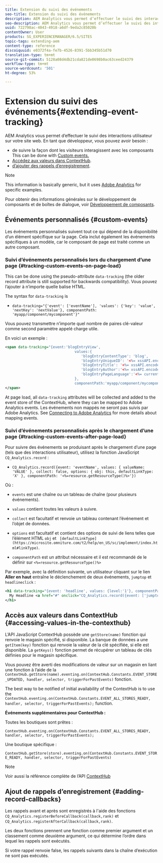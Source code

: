 ```yaml
---
title: Extension du suivi des événements
seo-title: Extension du suivi des événements
description: AEM Analytics vous permet d’effectuer le suivi des interactions utilisateur sur votre site web.
seo-description: AEM Analytics vous permet d’effectuer le suivi des interactions utilisateur sur votre site web.
uuid: 722798ac-4043-4918-a6df-9eda2c85020b
contentOwner: User
products: SG_EXPERIENCEMANAGER/6.5/SITES
topic-tags: extending-aem
content-type: reference
discoiquuid: e0372f4a-fe7b-4526-8391-5bb345b51d70
translation-type: tm+mt
source-git-commit: 5128a08d4db21cda821de0698b0ac63ceed24379
workflow-type: tm+mt
source-wordcount: '501'
ht-degree: 53%

---
```



# Extension du suivi des événements{#extending-event-tracking}

AEM Analytics vous permet d’effectuer le suivi des interactions utilisateur sur votre site web. En tant que développeur, vous pouvez avoir besoin :

* de suivre la façon dont les visiteurs interagissent avec les composants This can be done with [Custom events.](#custom-events)
* [Accédez aux valeurs dans ContextHub](/help/sites-developing/extending-analytics.md#accessing-values-in-the-contexthub).
* [d’ajouter des rappels d’enregistrement](#adding-record-callbacks).

>[!NOTE]
>
>This information is basically generic, but it uses [Adobe Analytics](/help/sites-administering/adobeanalytics.md) for specific examples.
>
>Pour obtenir des informations générales sur le développement de composants et de boîtes de dialogue, voir [Développement de composants](/help/sites-developing/components.md).

## Événements personnalisés {#custom-events}

Les événements personnalisés suivent tout ce qui dépend de la disponibilité d’un élément spécifique sur la page. Cela inclut également les événements spécifiques à un modèle, car le composant de page est traité comme un autre composant.

### Suivi d’événements personnalisés lors du chargement d’une page {#tracking-custom-events-on-page-load}

This can be done using the pseudo-attribute `data-tracking` (the older record attribute is still supported for backwards compatibility). Vous pouvez l’ajouter à n’importe quelle balise HTML.

The syntax for `data-tracking` is

* `data-tracking="{'event': ['eventName'], 'values': {'key': 'value', 'nextKey': 'nextValue'}, componentPath: 'myapp/component/mycomponent'}"`

Vous pouvez transmettre n’importe quel nombre de paires clé-valeur comme second paramètre appelé charge utile.

En voici un exemple :

```xml
<span data-tracking="{event:'blogEntryView',
                                values:{
                                   'blogEntryContentType': 'blog',
                                   'blogEntryUniqueID': '<%= xssAPI.encodeForJSString(entry.getId()) %>',
                                   'blogEntryTitle': '<%= xssAPI.encodeForJSString(entry.getTitle()) %>',
                                   'blogEntryAuthor':'<%= xssAPI.encodeForJSString(entry.getAuthor()) %>',
                                   'blogEntryPageLanguage':'<%= currentPage.getLanguage(true) %>'
                                },
                                componentPath:'myapp/component/mycomponent'}">
</span>
```

At page load, all `data-tracking` attributes will be collected and added to the event store of the ContextHub, where they can be mapped to Adobe Analytics events. Les événements non mappés ne seront pas suivis par Adobe Analytics. See [Connecting to Adobe Analytics](/help/sites-administering/adobeanalytics.md) for more details about mapping events.

### Suivi d’événements personnalisés après le chargement d’une page {#tracking-custom-events-after-page-load}

Pour suivre des événements se produisant après le chargement d’une page (tels que des interactions utilisateur), utilisez la fonction JavaScript `CQ_Analytics.record` :

* `CQ_Analytics.record({event: 'eventName', values: { valueName: 'VALUE' }, collect: false, options: { obj: this, defaultLinkType: 'X' }, componentPath: '<%=resource.getResourceType()%>'})`

Où :

* `events` est une chaîne ou un tableau de chaîne (pour plusieurs événements).

* `values` contient toutes les valeurs à suivre.
* `collect` est facultatif et renvoie un tableau contenant l’événement et l’objet de données.
* `options` est facultatif et contient des options de suivi de liens telles que l’élément HTML `obj` et ` [defaultLinkType](https://microsite.omniture.com/t2/help/en_US/sc/implement/index.html#linkType)`.

* `componentPath` est un attribut nécessaire et il est recommandé de le définir sur `<%=resource.getResourceType()%>`

Par exemple, avec la définition suivante, un utilisateur cliquant sur le lien **Aller en haut** entraîne le déclenchement de deux événements, `jumptop` et `headlineclick` :

```xml
<h1 data-tracking="{event: 'headline', values: {level:'1'}, componentPath: '<%=resource.getResourceType()%>'}">
  My Headline <a href="#" onclick="CQ_Analytics.record({event: ['jumptop','headlineclick'],  values: {level:'1'}, componentPath: '<%=resource.getResourceType()%>'})">Jump to top</a>
</h1>
```

## Accès aux valeurs dans ContextHub {#accessing-values-in-the-contexthub}

L’API JavaScript ContextHub possède une `getStore(name)` fonction qui renvoie le magasin spécifié, si disponible. La banque de données a une `getItem(key)` fonction qui renvoie la valeur de la clé spécifiée, si elle est disponible. La `getKeys()` fonction permet de récupérer un tableau de clés définies pour le magasin spécifique.

Vous pouvez être averti des modifications de valeur sur un magasin en liant une fonction à l’aide de la `ContextHub.getStore(name).eventing.on(ContextHub.Constants.EVENT_STORE_UPDATED, handler, selector, triggerForPastEvents)` fonction.

The best way to be notified of initial availability of the ContextHub is to use the `ContextHub.eventing.on(ContextHub.Constants.EVENT_ALL_STORES_READY, handler, selector, triggerForPastEvents);` function.

**Événements supplémentaires pour ContextHub :**

Toutes les boutiques sont prêtes :

`ContextHub.eventing.on(ContextHub.Constants.EVENT_ALL_STORES_READY, handler, selector, triggerForPastEvents);`

Une boutique spécifique :

`ContextHub.getStore(store).eventing.on(ContextHub.Constants.EVENT_STORE_READY, handler, selector, triggerForPastEvents)`

>[!NOTE]
>
>Voir aussi la référence complète de l’API [ContextHub](https://helpx.adobe.com/experience-manager/6-5/sites/developing/using/contexthub-api.html#ContextHubJavascriptAPIReference)

## Ajout de rappels d’enregistrement {#adding-record-callbacks}

Les rappels avant et après sont enregistrés à l&#39;aide des fonctions `CQ_Analytics.registerBeforeCallback(callback,rank)` et `CQ_Analytics.registerAfterCallback(callback,rank)`.

Les deux fonctions prennent une fonction comme premier argument et un classement comme deuxième argument, ce qui détermine l’ordre dans lequel les rappels sont exécutés.

Si votre rappel renvoie false, les rappels suivants dans la chaîne d’exécution ne sont pas exécutés.
